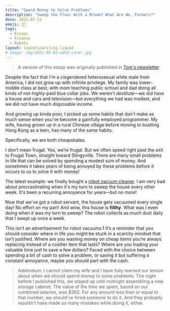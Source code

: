 ```yaml
---
title: "Spend Money to Solve Problems"
description: "Sweep the Floor With a Broom? What Are We, Farmers?"
date: 2021-07-12
emoji: 😵‍💫
tags:
  - Essays
  - Finance
  - Robots
layout: layouts/writing.liquid
# image: img/2021-08-03-adhd-cover.jpg
---
```


> A version of this essay was originally published in [Tom's newsletter](https://tva.wtf/newsletter).

Despite the fact that I'm a cisgendered heterosexual white male from America, I did not grow up with infinite privilege. My family was lower-middle class at best, with mom teaching public school and dad doing all kinds of not-highly-paid blue collar jobs. We weren't *destitute*—we did have a house and cars and television—but everything we had was modest, and we did not have much disposable income.

And growing up kinda poor, I picked up some habits that don't make as much sense when you've become a gainfully employed programmer. My wife, having grown up in a rural Chinese village before moving to bustling Hong Kong as a teen, has many of the same habits.

Specifically, we are both cheapskates.

I don’t mean frugal. Yes, we’re frugal. But we often speed right past the exit to Frugal Town, straight toward Stingyville. There are many small problems in life that can be solved by spending a modest sum of money. And sometimes it takes years of being annoyed by these problems before it occurs to us to solve it with money!

The latest example: we finally bought a [robot vacuum cleaner](https://amzn.to/36xRaSF). I am very bad about procrastinating when it's my turn to sweep the house every other week. It's been a recurring annoyance for years—but no more!

Now that we've got a robot servant, the house gets vacuumed every single day! No effort on my part! And wow, this house is **filthy**. What was I even doing when it was my turn to sweep? The robot collects as much dust daily that I swept up once a week.

This isn’t an advertisement for robot vacuums.1 It’s a reminder that you should consider where in life you might be stuck in a scarcity mindset that isn’t justified. Where are you wasting money on cheap items you’re always replacing instead of a costlier item that lasts? Where are you trading your valuable time just to save a few dollars? Faced with the choice between spending a bit of cash to solve a problem, or saving it but suffering a constant annoyance, maybe you should part with the cash.

> Addendum: I cannot claim my wife and I have fully learned our lesson about when we should spend money to solve problems. The night before I published this, we stayed up until midnight assembling a new storage cabinet. The value of the time we spent, based on our combined salaries, was $362. For any amount less than or equal to that number, we should've hired someone to do it. And they probably wouldn't have made so many mistakes while doing it, either.
